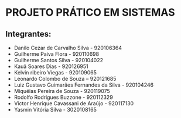 # PROJETO PRÁTICO EM SISTEMAS

## Integrantes: 
- Danilo Cezar de Carvalho Silva - 920106364
- Guilherme Paiva Flora - 920110698
- Guilherme Santos Silva - 920104022
- Kauã Soares Dias - 920126951
- Kelvin ribeiro Viegas - 920109065
- Leonardo Colombo de Souza – 920121685
- Luiz Gustavo Guimarães Fernandes da Silva - 920104246
- Miquéias Pereira de Souza - 920119075
- Rodolfo Rodrigues Buzzone - 920112329
- Victor Henrique Cavassani de Araújo - 920117130
- Yasmin Vitória Silva - 3020108165
